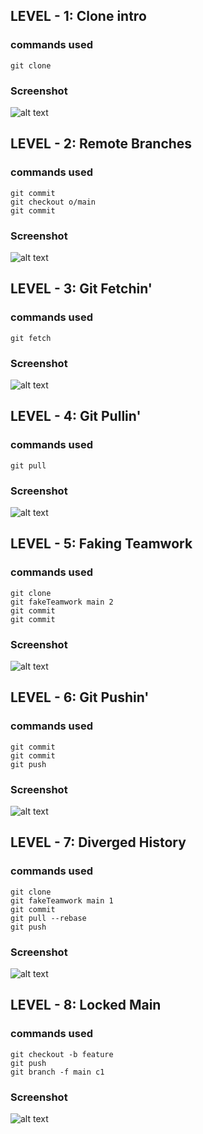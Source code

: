 ## LEVEL - 1: Clone intro

### commands used

```
git clone
```

### Screenshot

![alt text](image-1.png)

## LEVEL - 2: Remote Branches

### commands used

```
git commit
git checkout o/main
git commit
```

### Screenshot

![alt text](image-2.png)

## LEVEL - 3: Git Fetchin'

### commands used

```
git fetch
```

### Screenshot

![alt text](image-3.png)

## LEVEL - 4: Git Pullin'

### commands used

```
git pull
```

### Screenshot

![alt text](image-4.png)

## LEVEL - 5: Faking Teamwork

### commands used

```
git clone
git fakeTeamwork main 2
git commit
git commit
```

### Screenshot

![alt text](image-5.png)

## LEVEL - 6: Git Pushin'

### commands used

```
git commit
git commit
git push
```

### Screenshot

![alt text](image-6.png)

## LEVEL - 7: Diverged History

### commands used

```
git clone
git fakeTeamwork main 1
git commit
git pull --rebase
git push
```

### Screenshot

![alt text](image-7.png)

## LEVEL - 8: Locked Main

### commands used

```
git checkout -b feature
git push
git branch -f main c1
```

### Screenshot

![alt text](image-8.png)
